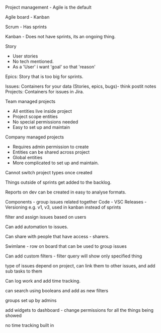 Project management - Agile is the default

Agile board - Kanban

Scrum - Has sprints

Kanban - Does not have sprints, its an ongoing thing. 

Story 
- User stories
- No tech mentioned. 
- As a 'User' i want 'goal' so that 'reason'

Epics: Story that is too big for sprints. 

Issues: Containers for your data (Stories, epics, bugs)- think postit notes 
Projects: Containers for issues in Jira.

Team managed projects
- All entities live inside project
- Project scope entities
- No special permissions needed
- Easy to set up and maintain

Company managed projects
- Requires admin permission to create
- Entities can be shared across project
- Global entities
- More complicated to set up and maintain. 

Cannot switch project types once created

Things outside of sprints get added to the backlog. 

Reports on dev can be created in easy to analyse formats. 

Components - group issues related together
Code - VSC
Releases - Versioning e.g. v1, v3, used in kanban instead of sprints

filter and assign issues based on users

Can add automation to issues. 

Can share with people that have access - sharers. 

Swimlane - row on board that can be used to group issues

Can add custom filters - filter query will show only specified thing

type of issues depend on project, can link them to other issues, and add sub tasks to them

Can log work and add time tracking. 

can search using booleans and add as new filters

groups set up by admins

add widgets to dashboard - change permissions for all the things being showed

no time tracking built in